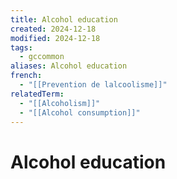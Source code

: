 ```yaml
---
title: Alcohol education
created: 2024-12-18
modified: 2024-12-18
tags:
  - gccommon
aliases: Alcohol education
french:
  - "[[Prevention de lalcoolisme]]"
relatedTerm:
  - "[[Alcoholism]]"
  - "[[Alcohol consumption]]"
---
```

# Alcohol education

